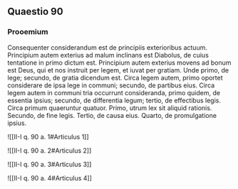 ## Quaestio 90

### Prooemium

Consequenter considerandum est de principiis exterioribus actuum. Principium autem exterius ad malum inclinans est Diabolus, de cuius tentatione in primo dictum est. Principium autem exterius movens ad bonum est Deus, qui et nos instruit per legem, et iuvat per gratiam. Unde primo, de lege; secundo, de gratia dicendum est. Circa legem autem, primo oportet considerare de ipsa lege in communi; secundo, de partibus eius. Circa legem autem in communi tria occurrunt consideranda, primo quidem, de essentia ipsius; secundo, de differentia legum; tertio, de effectibus legis. Circa primum quaeruntur quatuor. Primo, utrum lex sit aliquid rationis. Secundo, de fine legis. Tertio, de causa eius. Quarto, de promulgatione ipsius.

![[II-I q. 90 a. 1#Articulus 1]]

![[II-I q. 90 a. 2#Articulus 2]]

![[II-I q. 90 a. 3#Articulus 3]]

![[II-I q. 90 a. 4#Articulus 4]]

